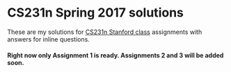 # CS231n Spring 2017 solutions
These are my solutions for [CS231n Stanford class](http://cs231n.stanford.edu/index.html) assignments with answers for inline questions. 

#### Right now only Assignment 1 is ready. Assignments 2 and 3 will be added soon.
